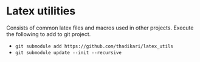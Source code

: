 # Latex utilities
Consists of common latex files and macros used in other projects. Execute the following to add to git project.

+ `git submodule add https://github.com/thadikari/latex_utils`
+ `git submodule update --init --recursive`
